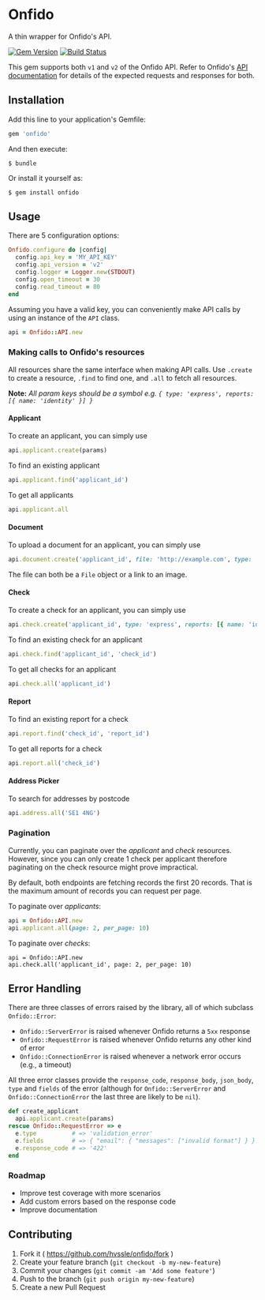 # Onfido

A thin wrapper for Onfido's API.

[![Gem Version](https://badge.fury.io/rb/onfido.svg)](http://badge.fury.io/rb/onfido)
[![Build Status](https://travis-ci.org/hvssle/onfido.svg?branch=master)](https://travis-ci.org/hvssle/onfido)

This gem supports both `v1` and `v2` of the Onfido API. Refer to Onfido's [API documentation](https://onfido.com/documentation#introduction) for details of the expected requests and responses for both.

## Installation

Add this line to your application's Gemfile:

```ruby
gem 'onfido'
```

And then execute:

```
$ bundle
```

Or install it yourself as:

```
$ gem install onfido
```


## Usage

There are 5 configuration options:

```ruby
Onfido.configure do |config|
  config.api_key = 'MY_API_KEY'
  config.api_version = 'v2'
  config.logger = Logger.new(STDOUT)
  config.open_timeout = 30
  config.read_timeout = 80
end
```

Assuming you have a valid key, you can conveniently make API calls by using an instance of the `API` class.

```ruby
api = Onfido::API.new
```

### Making calls to Onfido's resources

All resources share the same interface when making API calls. Use `.create` to create a resource, `.find` to find one, and `.all` to fetch all resources.

**Note:** *All param keys should be a symbol e.g. `{ type: 'express', reports: [{ name: 'identity' }] }`*


#### Applicant

To create an applicant, you can simply use

```ruby
api.applicant.create(params)
```

To find an existing applicant

```ruby
api.applicant.find('applicant_id')
```

To get all applicants

```ruby
api.applicant.all
```

#### Document

To upload a document for an applicant, you can simply use

```ruby
api.document.create('applicant_id', file: 'http://example.com', type: 'passport')
```

The file can both be a `File` object or a link to an image.

#### Check

To create a check for an applicant, you can simply use

```ruby
api.check.create('applicant_id', type: 'express', reports: [{ name: 'identity' }])
```

To find an existing check for an applicant

```ruby
api.check.find('applicant_id', 'check_id')
```

To get all checks for an applicant

```ruby
api.check.all('applicant_id')
```

#### Report

To find an existing report for a check

```ruby
api.report.find('check_id', 'report_id')
```

To get all reports for a check

```ruby
api.report.all('check_id')
```

#### Address Picker

To search for addresses by postcode

```ruby
api.address.all('SE1 4NG')
```

### Pagination

Currently, you can paginate over the *applicant* and *check* resources. However, since you can only create 1 check per applicant therefore paginating on the check resource might prove impractical.

By default, both endpoints are fetching records the first 20 records. That is the maximum amount of records you can request per page.

To paginate over *applicants*:
```ruby
api = Onfido::API.new
api.applicant.all(page: 2, per_page: 10)
```

To paginate over *checks*:
```
api = Onfido::API.new
api.check.all('applicant_id', page: 2, per_page: 10)
```

## Error Handling

There are three classes of errors raised by the library, all of which subclass `Onfido::Error`:
- `Onfido::ServerError` is raised whenever Onfido returns a `5xx` response
- `Onfido::RequestError` is raised whenever Onfido returns any other kind of error
- `Onfido::ConnectionError` is raised whenever a network error occurs (e.g., a timeout)

All three error classes provide the `response_code`, `response_body`, `json_body`, `type` and `fields` of the error (although for `Onfido::ServerError` and `Onfido::ConnectionError` the last three are likely to be `nil`).

```ruby
def create_applicant
  api.applicant.create(params)
rescue Onfido::RequestError => e
  e.type          # => 'validation_error'
  e.fields        # => { "email": { "messages": ["invalid format"] } }
  e.response_code # => '422'
end
```

### Roadmap

- Improve test coverage with more scenarios
- Add custom errors based on the response code
- Improve documentation

## Contributing

1. Fork it ( https://github.com/hvssle/onfido/fork )
2. Create your feature branch (`git checkout -b my-new-feature`)
3. Commit your changes (`git commit -am 'Add some feature'`)
4. Push to the branch (`git push origin my-new-feature`)
5. Create a new Pull Request
